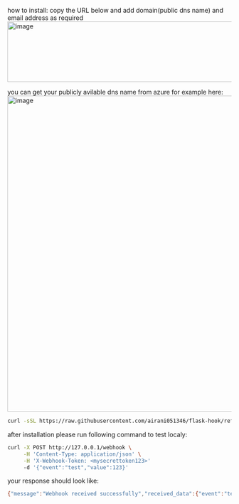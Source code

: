 how to install:
copy the URL below and add domain(public dns name) and email address as required<br> 
<img width="1061" height="136" alt="image" src="https://github.com/user-attachments/assets/a2bb374e-23ee-4300-a550-bdcfb6b22094" />

you can get your publicly avilable dns name from azure for example here:
<img width="1769" height="711" alt="image" src="https://github.com/user-attachments/assets/29980833-59ff-4249-b543-26883dda3fb2" />


```bash
curl -sSL https://raw.githubusercontent.com/airani051346/flask-hook/refs/heads/main/simple-flask-app.sh | sudo bash -s -- --domain <mydomain.com> --email=<admin-mailaddr> --secret=<mysecrettoken123>
```
after installation please run following command to test localy:

```bash
curl -X POST http://127.0.0.1/webhook \
     -H 'Content-Type: application/json' \
     -H 'X-Webhook-Token: <mysecrettoken123>'
     -d '{"event":"test","value":123}'
```
your response should look like:

```bash
{"message":"Webhook received successfully","received_data":{"event":"test","value":123},"status":"success"}
```

